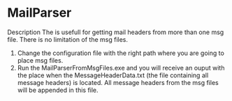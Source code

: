 # MailParser
Description
The is usefull for getting mail headers from more than one msg file. There is no limitation of the msg files.

1. Change the configuration file with the right path where you are going to place msg files.
2. Run the MailParserFromMsgFiles.exe and you will receive an ouput with the place when the MessageHeaderData.txt (the file containing all message headers) is located. All message headers from the msg files will be appended in this file.
